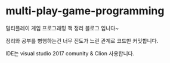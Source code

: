 # multi-play-game-programming

멀티플레이 게임 프로그래밍 책 정리 블로그 입니다~

정리와 공부를 병행하는건 너무 진도가 느린 관계로 코드만 커밋합니다.

IDE는 visual studio 2017 comunity & Clion 사용합니다.

